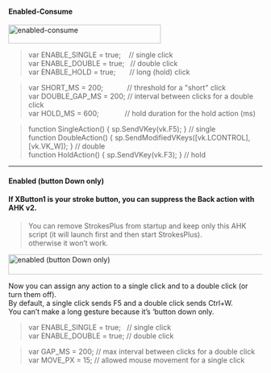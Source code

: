 
#### Enabled-Consume
<img width="302" height="37" alt="enabled-consume" src="https://github.com/user-attachments/assets/52bf93d4-f470-426d-be34-39b382260245" />

> var ENABLE_SINGLE = true; &nbsp;&nbsp;  // single click  
var ENABLE_DOUBLE = true;   &nbsp; // double click  
var ENABLE_HOLD   = true;  &nbsp; &nbsp;&nbsp;&nbsp; // long (hold) click  

> var SHORT_MS      = 200; &nbsp;&nbsp;&nbsp;&nbsp;&nbsp;&nbsp;&nbsp;&nbsp;&nbsp;&nbsp;    // threshold for a "short" click  
var DOUBLE_GAP_MS = 200;     // interval between clicks for a double click  
var HOLD_MS       = 600;   &nbsp;&nbsp;&nbsp;&nbsp;&nbsp;&nbsp;&nbsp;&nbsp;&nbsp;&nbsp;&nbsp;  // hold duration for the hold action (ms)  

> function SingleAction() { sp.SendVKey(vk.F5); }                          // single  
function DoubleAction() { sp.SendModifiedVKeys([vk.LCONTROL],[vk.VK_W]); } // double  
function HoldAction()   { sp.SendVKey(vk.F3); }                            // hold  
---
#### Enabled (button Down only)
#### If XButton1 is your stroke button, you can suppress the Back action with AHK v2. 
 > You can remove StrokesPlus from startup and keep only this AHK script (it will launch first and then start StrokesPlus).  
 otherwise it won’t work.  
<img width="724" height="40" alt="enabled (button Down only)" src="https://github.com/user-attachments/assets/6016b3b1-c155-4c27-9105-0869430eb550" />  


Now you can assign any action to a single click and to a double click (or turn them off).  
By default, a single click sends F5 and a double click sends Ctrl+W.  
You can’t make a long gesture because it’s ‘button down only.  

> var ENABLE_SINGLE = true; &nbsp;  // single click  
var ENABLE_DOUBLE = true;  // double click  

> var GAP_MS   = 200;  // max interval between clicks for a double click  
var MOVE_PX  = 15;   // allowed mouse movement for a single click  
